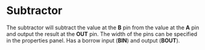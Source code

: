 # Subtractor

The subtractor will subtract the value at the **B** pin from the value at the **A** pin and output the result at the **OUT** pin. The width of the pins can be specified in the properties panel. Has a borrow input (**BIN**) and output (**BOUT**).
